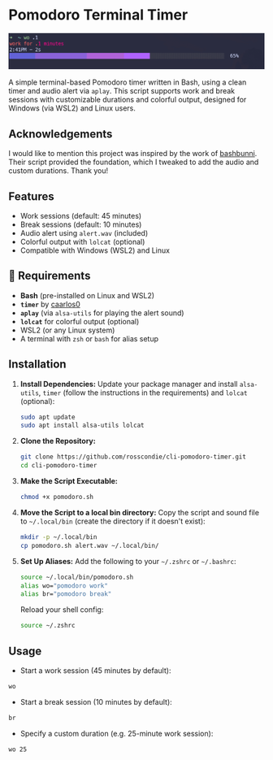 # Pomodoro Terminal Timer

![Pomodoro Timer Screenshot](./images/pomodoro-screenshot.png)

A simple terminal-based Pomodoro timer written in Bash, using a clean timer and audio alert via `aplay`. This script supports work and break sessions with customizable durations and colorful output, designed for Windows (via WSL2) and Linux users.

## Acknowledgements

I would like to mention this project was inspired by the work of [bashbunni](https://github.com/bashbunni). 
Their script provided the foundation, which I tweaked to add the audio and custom durations. Thank you! 

## Features

- Work sessions (default: 45 minutes)
- Break sessions (default: 10 minutes)
- Audio alert using `alert.wav` (included)
- Colorful output with `lolcat` (optional)
- Compatible with Windows (WSL2) and Linux

## 🔧 Requirements

- **Bash** (pre-installed on Linux and WSL2)
- **`timer`** by [caarlos0](https://github.com/caarlos0/timer)
- **`aplay`** (via `alsa-utils` for playing the alert sound)
- **`lolcat`** for colorful output (optional)
- WSL2 (or any Linux system)
- A terminal with `zsh` or `bash` for alias setup

## Installation

1. **Install Dependencies:**
   Update your package manager and install `alsa-utils`, `timer` (follow the instructions in the requirements) and `lolcat` (optional):
   ```bash
   sudo apt update
   sudo apt install alsa-utils lolcat
   ```
2. **Clone the Repository:**
   ```bash
   git clone https://github.com/rosscondie/cli-pomodoro-timer.git
   cd cli-pomodoro-timer
   ```
3. **Make the Script Executable:**
   ```bash
   chmod +x pomodoro.sh
   ```
4. **Move the Script to a local bin directory:**
   Copy the script and sound file to `~/.local/bin` (create the directory if it doesn't exist):
   ```bash
   mkdir -p ~/.local/bin 
   cp pomodoro.sh alert.wav ~/.local/bin/
   ```
5. **Set Up Aliases:**
   Add the following to your `~/.zshrc` or `~/.bashrc`:
   ```bash
   source ~/.local/bin/pomodoro.sh
   alias wo="pomodoro work"
   alias br="pomodoro break"
   ```
   Reload your shell config:
   ```bash
   source ~/.zshrc
   ```

## Usage

- Start a work session (45 minutes by default):
```bash
wo
```

- Start a break session (10 minutes by default):
```bash
br
```

- Specify a custom duration (e.g. 25-minute work session):
```bash
wo 25
```

